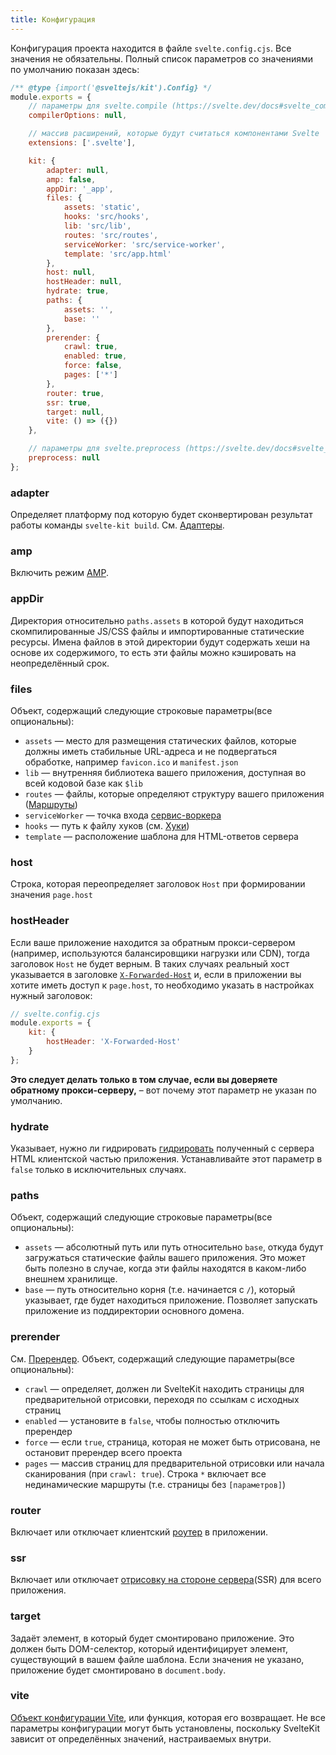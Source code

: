 ```yaml
---
title: Конфигурация
---
```


Конфигурация проекта находится в файле `svelte.config.cjs`. Все значения не обязательны. Полный список параметров со значениями по умолчанию показан здесь:

```js
/** @type {import('@sveltejs/kit').Config} */
module.exports = {
	// параметры для svelte.compile (https://svelte.dev/docs#svelte_compile)
	compilerOptions: null,

	// массив расширений, которые будут считаться компонентами Svelte
	extensions: ['.svelte'],

	kit: {
		adapter: null,
		amp: false,
		appDir: '_app',
		files: {
			assets: 'static',
			hooks: 'src/hooks',
			lib: 'src/lib',
			routes: 'src/routes',
			serviceWorker: 'src/service-worker',
			template: 'src/app.html'
		},
		host: null,
		hostHeader: null,
		hydrate: true,
		paths: {
			assets: '',
			base: ''
		},
		prerender: {
			crawl: true,
			enabled: true,
			force: false,
			pages: ['*']
		},
		router: true,
		ssr: true,
		target: null,
		vite: () => ({})
	},

	// параметры для svelte.preprocess (https://svelte.dev/docs#svelte_preprocess)
	preprocess: null
};
```

### adapter

Определяет платформу под которую будет сконвертирован результат работы команды `svelte-kit build`. См. [Адаптеры](#адаптеры).

### amp

Включить режим [AMP](#amp).

### appDir

Директория относительно `paths.assets` в которой будут находиться скомпилированные JS/CSS файлы и импортированные статические ресурсы. Имена файлов в этой директории будут содержать хеши на основе их содержимого, то есть эти файлы можно кэшировать на неопределённый срок.

### files

Объект, содержащий следующие строковые параметры(все опциональны):

- `assets` — место для размещения статических файлов, которые должны иметь стабильные URL-адреса и не подвергаться обработке, например `favicon.ico` и `manifest.json`
- `lib` — внутренняя библиотека вашего приложения, доступная во всей кодовой базе как `$lib`
- `routes` — файлы, которые определяют структуру вашего приложения ([Маршруты](#маршруты))
- `serviceWorker` — точка входа [сервис-воркера](#сервис-воркеры)
- `hooks` — путь к файлу хуков (см. [Хуки](#хуки))
- `template` — расположение шаблона для HTML-ответов сервера

### host

Строка, которая переопределяет заголовок `Host` при формировании значения `page.host`

### hostHeader

Если ваше приложение находится за обратным прокси-сервером (например, используются балансировщики нагрузки или CDN), тогда заголовок `Host` не будет верным. В таких случаях реальный хост указывается в заголовке [`X-Forwarded-Host`](https://developer.mozilla.org/en-US/docs/Web/HTTP/Headers/X-Forwarded-Host) и, если в приложении вы хотите иметь доступ к `page.host`, то необходимо указать в настройках нужный заголовок:

```js
// svelte.config.cjs
module.exports = {
	kit: {
		hostHeader: 'X-Forwarded-Host'
	}
};
```

**Это следует делать только в том случае, если вы доверяете обратному прокси-серверу,** – вот почему этот параметр не указан по умолчанию.

### hydrate

Указывает, нужно ли гидрировать [гидрировать](#ssr-и-javascript-hydrate) полученный с сервера HTML клиентской частью приложения. Устанавливайте этот параметр в `false` только в исключительных случаях.

### paths

Объект, содержащий следующие строковые параметры(все опциональны):

- `assets` — абсолютный путь или путь относительно `base`, откуда будут загружаться статические файлы вашего приложения. Это может быть полезно в случае, когда эти файлы находятся в каком-либо внешнем хранилище.
- `base` — путь относительно корня (т.е. начинается с `/`), который указывает, где будет находиться приложение. Позволяет запускать приложение из поддиректории основного домена.

### prerender

См. [Пререндер](#пререндер). Объект, содержащий следующие параметры(все опциональны):

- `crawl` — определяет, должен ли SvelteKit находить страницы для предварительной отрисовки, переходя по ссылкам с исходных страниц
- `enabled` — установите в `false`, чтобы полностью отключить пререндер
- `force` — если `true`, страница, которая не может быть отрисована, не остановит пререндер всего проекта
- `pages` — массив страниц для предварительной отрисовки или начала сканирования (при `crawl: true`). Строка `*` включает все нединамические маршруты (т.е. страницы без `[параметров]`)

### router

Включает или отключает клиентский [роутер](#ssr-и-javascript-router) в приложении.

### ssr

Включает или отключает [отрисовку на стороне сервера](#ssr-и-javascript-ssr)(SSR) для всего приложения.

### target

Задаёт элемент, в который будет смонтировано приложение. Это должен быть DOM-селектор, который идентифицирует элемент, существующий в вашем файле шаблона. Если значения не указано, приложение будет смонтировано в `document.body`.

### vite

[Объект конфигурации Vite](https://vitejs.dev/config), или функция, которая его возвращает. Не все параметры конфигурации могут быть установлены, поскольку SvelteKit зависит от определённых значений, настраиваемых внутри.
